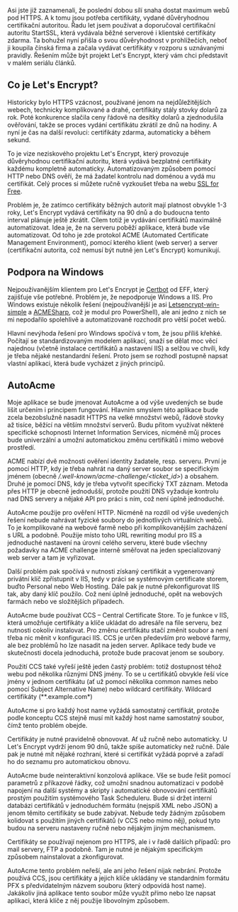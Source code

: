 <!-- dcterms:identifier = aspnetcz#5453 -->
<!-- dcterms:title = Let's Encrypt na Windows: První seznámení -->
<!-- dcterms:abstract = Asi jste již zaznamenali, že poslední dobou sílí snaha dostat maximum webů pod HTTPS. A k tomu jsou potřeba certifikáty, vydané důvěryhodnou certifikační autoritou. Řadu let jsem používat a doporučoval certifikační autoritu StartSSL, která vydávala běžné serverové i klientské certifikáty zdarma. Ta bohužel nyní přišla o svou důvěryhodnost v prohlížečích, neboť ji koupila čínská firma a začala vydávat certifikáty v rozporu s uznávanými pravidly. Řešením může být projekt Let's Encrypt, který vám chci představit v malém seriálu článků. -->
<!-- np9:categoryId = 4 -->
<!-- x4w:category = Bezpečnost -->
<!-- np9:authorId = 1 -->
<!-- np9:authorEmail = michal.valasek@altairis.cz -->
<!-- dcterms:creator = Michal Altair Valášek -->
<!-- dcterms:created = 2017-01-15T00:26:55.28+01:00 -->
<!-- dcterms:dateAccepted = 2017-01-15T00:00:00+01:00 -->
<!-- x4w:pictureWidth = 150 -->
<!-- x4w:pictureHeight = 150 -->
<!-- x4w:pictureUrl = /perex-pictures/20170115-let-s-encrypt-na-windows-prvni-seznameni.png -->

Asi jste již zaznamenali, že poslední dobou sílí snaha dostat maximum webů pod HTTPS. A k tomu jsou potřeba certifikáty, vydané důvěryhodnou certifikační autoritou. Řadu let jsem používat a doporučoval certifikační autoritu StartSSL, která vydávala běžné serverové i klientské certifikáty zdarma. Ta bohužel nyní přišla o svou důvěryhodnost v prohlížečích, neboť ji koupila čínská firma a začala vydávat certifikáty v rozporu s uznávanými pravidly. Řešením může být projekt Let's Encrypt, který vám chci představit v malém seriálu článků.

## Co je Let's Encrypt?

Historicky bylo HTTPS vzácnost, používané jenom na nejdůležitějších webech, technicky komplikované a drahé, certifikáty stály stovky dolarů za rok. Poté konkurence slačila ceny řádově na desítky dolarů a zjednodušila ověřování, takže se proces vydání certifikátu zkrátil ze dnů na hodiny. A nyní je čas na další revoluci: certifikáty zdarma, automaticky a během sekund.

To je vize neziskového projektu Let's Encrypt, který provozuje důvěryhodnou certifikační autoritu, která vydává bezplatné certifikáty každému kompletně automaticky. Automatizovaným způsobem pomocí HTTP nebo DNS ověří, že má žadatel kontrolu nad doménou a vydá mu certifikát. Celý proces si můžete ručně vyzkoušet třeba na webu [SSL for Free](https://www.sslforfree.com/).

Problém je, že zatímco certifikáty běžných autorit mají platnost obvykle 1-3 roky, Let's Encrypt vydává certifikáty na 90 dnů a do budoucna tento interval plánuje ještě zkrátit. Cílem totiž je vydávání certifikátů maximálně automatizovat. Idea je, že na serveru poběží aplikace, která bude vše automatizovat. Od toho je zde protokol ACME (Automated Certificate Management Environment), pomocí kterého klient (web server) a server (certifikační autorita, což nemusí být nutně jen Let's Encrypt) komunikují.

## Podpora na Windows

Nejpoužívanějším klientem pro Let's Encrypt je [Certbot](https://certbot.eff.org/) od EFF, který zajišťuje vše potřebné. Problém je, že nepodporuje Windows a IIS. Pro Windows existuje několik řešení (nejpoužívanější je asi [Letsencrypt-win-simple](https://github.com/Lone-Coder/letsencrypt-win-simple) a [ACMESharp](https://github.com/ebekker/ACMESharp), což je modul pro PowerShell), ale ani jedno z nich se mi nepodařilo spolehlivě a automatizovaně rozchodit pro větší počet webů.

Hlavní nevýhoda řešení pro Windows spočívá v tom, že jsou příliš křehké. Počítají se standardizovaným modelem aplikací, snaží se dělat moc věcí najednou (včetně instalace certifikátů a nastavení IIS) a selžou ve chvíli, kdy je třeba nějaké nestandardní řešení. Proto jsem se rozhodl postupně napsat vlastní aplikaci, která bude vycházet z jiných principů.

## AutoAcme

Moje aplikace se bude jmenovat AutoAcme a od výše uvedených se bude lišit určením i principem fungování. Hlavním smyslem této aplikace bude zcela bezobslužně nasadit HTTPS na velké množství webů, řádově stovky až tisíce, běžící na větším množství serverů. Budu přitom využívat některé specifické schopnosti Internet Information Services, nicméně můj proces bude univerzální a umožní automatickou změnu certifikátů i mimo webové prostředí.

ACME nabízí dvě možnosti ověření identity žadatele, resp. serveru. První je pomocí HTTP, kdy je třeba nahrát na daný server soubor se specifickým jménem (obecně */.well-known/acme-challenge/<ticket_id>*) a obsahem. Druhé je pomocí DNS, kdy je třeba vytvořit specifický TXT záznam. Metoda přes HTTP je obecně jednodušší, protože použití DNS vyžaduje kontrolu nad DNS servery a nějaké API pro práci s ním, což není úplně jednoduché.

AutoAcme použije pro ověření HTTP. Nicméně na rozdíl od výše uvedených řešení nebude nahrávat fyzické soubory do jednotlivých virtuálních webů. To je komplikované na webové farmě nebo při komplikovanějším zacházení s URL a podobně. Použije místo toho URL rewriting modul pro IIS a jednoduché nastavení na úrovni celého serveru, které bude všechny požadavky na ACME challenge interně směřovat na jeden specializovaný web server a tam je vyřizovat.

Další problém pak spočívá v nutnosti získaný certifikát a vygenerovaný privátní klíč zpřístupnit v IIS, tedy v práci se systémovým certificate storem, buďto Personal nebo Web Hosting. Dále pak je nutné překonfigurovat IIS tak, aby daný klíč použilo. Což není úplně jednoduché, opět na webových farmách nebo ve složitějších případech.

AutoAcme bude používat CCS – Central Certificate Store. To je funkce v IIS, která umožňuje certifikáty a klíče ukládat do adresáře na file serveru, bez nutnosti cokoliv instalovat. Pro změnu certifikátu stačí změnit soubor a není třeba nic měnit v konfiguraci IIS. CCS je určen především pro webové farmy, ale bez problémů ho lze nasadit na jeden server. Aplikace tedy bude ve skutečnosti docela jednoduchá, protože bude pracovat jenom se soubory.

Použití CCS také vyřeší ještě jeden častý problém: totiž dostupnost téhož webu pod několika různými DNS jmény. To se u certifikátů obvykle řeší více jmény v jednom certifikátu (ať už pomocí několika common names nebo pomocí Subject Alternative Name) nebo wildcard certifikáty. Wildcard certifikáty (**.example.com*)

AutoAcme si pro každý host name vyžádá samostatný certifikát, protože podle konceptu CCS stejně musí mít každý host name samostatný soubor, čímž tento problém obejde.

Certifikáty je nutné pravidelně obnovovat. Ať už ručně nebo automaticky. U Let's Encrypt vydrží jenom 90 dnů, takže spíše automaticky než ručně. Dále pak je nutné mít nějaké rozhraní, které si certifikát vyžádá poprvé a zařadí ho do seznamu pro automatickou obnovu.

AutoAcme bude neinteraktivní konzolová aplikace. Vše se bude řešit pomocí parametrů z příkazové řádky, což umožní snadnou automatizaci v podobě napojení na další systémy a skripty i automatické obnovování certifikátů prostým použitím systémového Task Scheduleru. Bude si držet interní databázi certifikátů v jednoduchém formátu (nejspíš XML nebo JSON) a jenom těmito certifikáty se bude zabývat. Nebude tedy žádným způsobem kolidovat s použitím jiných certifikátů (v CCS nebo mimo něj), pokud tyto budou na serveru nastaveny ručně nebo nějakým jiným mechanismem.

Certifikáty se používají nejenom pro HTTPS, ale i v řadě dalších případů: pro mail servery, FTP a podobně. Tam je nutné je nějakým specifickým způsobem nainstalovat a zkonfigurovat.

AutoAcme tento problém neřeší, ale ani jeho řešení nijak nebrání. Protože používá CCS, jsou certifikáty a jejich klíče ukládány ve standardním formátu PFX s předvídatelným názvem souboru (který odpovídá host name). Jakákoliv jiná aplikace tento soubor může využít přímo nebo lze napsat aplikaci, která klíče z něj použije libovolným způsobem.